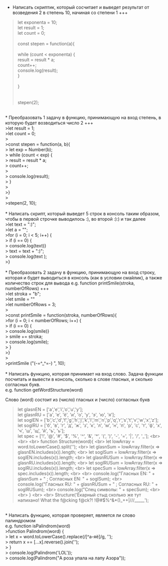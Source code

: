 * Написать скриптик, который сосчитает и выведет результат от возведения 2 в степень 10, начиная со степени 1 +++ <br>
> let exponenta = 10; <br>
>let result = 1; <br>
>let count = 0; <br>
>   <br>
>const stepen = function(a){ <br>
> <br>
>    while (count < exponenta) { <br>
>        result = result * a; <br>
>        count++; <br>
>        console.log(result); <br>
>    } <br>
> <br>
>} <br>
> <br>
> <br>
>stepen(2); <br>
 <br>
* Преобразовать 1 задачу в функцию, принимающую на вход степень, в которую будет возводиться число 2 +++ <br>
>let result = 1; <br>
>let count = 0; <br>
>   <br>
>const stepen = function(a, b){ <br>
>    let exp = Number(b); <br>
>    while (count < exp) { <br>
>        result = result * a; <br>
>        count++; <br>
> <br>
>        console.log(result); <br>
>    } <br>
> <br>
>} <br>
> <br>
>stepen(2, 10); <br>
 <br>
* Написать скрипт, который выведет 5 строк в консоль таким образом, чтобы в первой строчке выводилось :), во второй :):) и так далее <br>
>let text = ":)"; <br>
>let a = ""; <br>
>for (i = 0; i < 5; i++) {  <br>
>   if (i == 0) { <br>
>       console.log(text)} <br>
>    text = text + ":)"; <br>
>    console.log(text ); <br>
>} <br>
 <br>
* Преобразовать 2 задачу в функцию, принимающую на вход строку, которая и будет выводиться в консоль (как в условии смайлик), а также количество строк для вывода 
e.g. function printSmile(stroka, numberOfRows) +++ <br>
>let stroka = "b"; <br>
>let smile = "" <br>
>let numberOfRows = 3; <br>
> <br>
>const printSmile = function(stroka, numberOfRows){ <br>
>for (i = 0; i < numberOfRows; i++) {  <br>
>    if (i == 0) { <br>
>        console.log(smile)} <br>
>     smile += stroka; <br>
>     console.log(smile); <br>
> } <br>
>} <br>
> <br>
>printSmile ("(-=^_^=-) ", 10); <br>
 <br>
* Написать функцию, которая принимает на вход слово. Задача функции посчитать и вывести в консоль, сколько в слове гласных, и сколько согласных букв. <br>
e.g. function getWordStructure(word)

Слово (word) состоит из  (число) гласных и (число) согласных букв <br>
>let glasnEN = ['a','e','i','o','u','y']; <br>
>let glasnRU = ['а', 'е', 'ё', 'и', 'о', 'у', 'э', 'ю', 'я']; <br>
>let soglEN = ['b','c','d','f','g','h','j','k','l','m','n','p','q','r','s','t','v','w','x','z']; <br>
>let soglRU = ['б', 'в', 'г', 'д', 'ж', 'з', 'к', 'л', 'м', 'н', 'п', 'р', 'с', 'т', 'ф', 'х', 'ч', 'ш', 'щ', 'й', 'ъ', 'ь']; <br>
>let spec = ['!', '@', '#', '$', '%', '^', '&', '*', '(', ')', '-', '=', '|', '/', '_']; <br>
> <br>
> <br>
>function Structure(word){ <br>
>    let lowArray = word.toLowerCase().split(''); <br>
>    let glasnSum = lowArray.filter(x => glasnEN.includes(x)).length; <br>
>    let soglSum = lowArray.filter(x => soglEN.includes(x)).length; <br>
>    let glasnRUSum = lowArray.filter(x => glasnRU.includes(x)).length; <br>
>    let soglRUSum = lowArray.filter(x => soglRU.includes(x)).length; <br>
>    let specSum = lowArray.filter(x => spec.includes(x)).length; <br>
> <br>
>    console.log("Гласных EN: " + glasnSum + " ; Согласных EN: " + soglSum);  <br>
>    console.log("Гласных RU: " + glasnRUSum + " ; Согласных RU: " + soglRUSum); <br>
>    console.log("Спец символы: " + specSum); <br>
> <br>
>} <br>
> <br>
>Structure('Ёкарный стыд сколько же тут напихано! What the f@cking f@ck?! !@#$%^&*()_++|///_____'); <br>
 <br>
* Написать функцию, которая проверяет, является ли слово палиндромом <br>
e.g. function isPalindrom(word) <br>
>function Palindrom(word) { <br>
>    let x = word.toLowerCase().replace(/[^а-яё]/g, ''); <br>
>    return x == [...x].reverse().join(''); <br>
>  } <br>
>  console.log(Palindrom('LOL')); <br>
>  console.log(Palindrom("А роза упала на лапу Азора")); <br>
